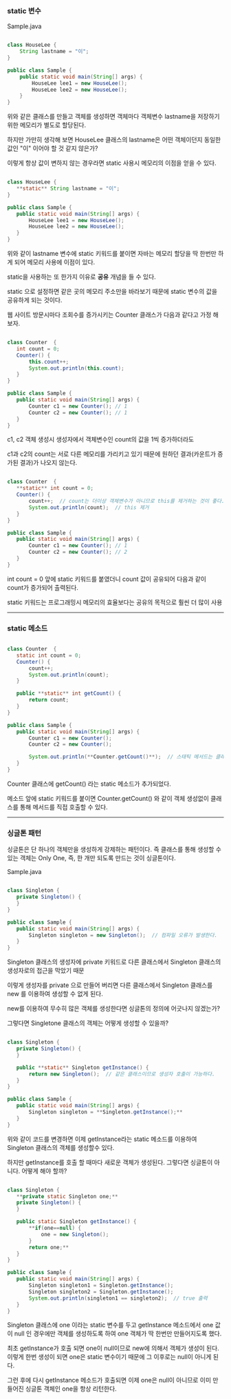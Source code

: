 ### static 변수

Sample.java

```java

class HouseLee {
    String lastname = "이";
}

public class Sample {
    public static void main(String[] args) {
        HouseLee lee1 = new HouseLee();
        HouseLee lee2 = new HouseLee();
    }
}

```

 위와 같은 클래스를 만들고 객체를 생성하면 객체마다 객체변수 lastname을 저장하기 위한 메모리가 별도로 할당된다.
 
 하지만 가만히 생각해 보면 HouseLee 클래스의 lastname은 어떤 객체이던지 동일한 값인 "이" 이어야 할 것 같지 않은가?
 
 이렇게 항상 값이 변하지 않는 경우라면 static 사용시 메모리의 이점을 얻을 수 있다.
 
 ```java
 
 class HouseLee {
    **static** String lastname = "이";
}

public class Sample {
    public static void main(String[] args) {
        HouseLee lee1 = new HouseLee();
        HouseLee lee2 = new HouseLee();
    }
}
 
 ```
 
 위와 같이 lastname 변수에 static 키워드를 붙이면 자바는 메모리 할당을 딱 한번만 하게 되어 메모리 사용에 이점이 있다.
 
 static을 사용하는 또 한가지 이유로 **공유** 개념을 들 수 있다.
 
 static 으로 설정하면 같은 곳의 메모리 주소만을 바라보기 때문에 static 변수의 값을 공유하게 되는 것이다.
 
 웹 사이트 방문시마다 조회수를 증가시키는 Counter 클래스가 다음과 같다고 가정 해 보자.
 
 ```java
 
 class Counter  {
    int count = 0;
    Counter() {
        this.count++;
        System.out.println(this.count);
    }
}

public class Sample {
    public static void main(String[] args) {
        Counter c1 = new Counter(); // 1
        Counter c2 = new Counter(); // 1
    }
}
 
 ```
 c1, c2 객체 생성시 생성자에서 객체변수인 count의 값을 1씩 증가하더라도 
 
 c1과 c2의 count는 서로 다른 메모리를 가리키고 있기 때문에 원하던 결과(카운트가 증가된 결과)가 나오지 않는다.
 
 ```java
 
 class Counter  {
    **static** int count = 0;
    Counter() {
        count++;  // count는 더이상 객체변수가 아니므로 this를 제거하는 것이 좋다.
        System.out.println(count);  // this 제거
    }
}

public class Sample {
    public static void main(String[] args) {
        Counter c1 = new Counter(); // 1
        Counter c2 = new Counter(); // 2
    }
}
 
 ```
 
 int count = 0 앞에 static 키워드를 붙였더니 count 값이 공유되어 다음과 같이 count가 증가되어 출력된다.
 
 static 키워드는 프로그래밍시 메모리의 효율보다는 공유의 목적으로 훨씬 더 많이 사용
 
 ---
 
 ### static 메소드
 
 ```java
 
 class Counter  {
    static int count = 0;
    Counter() {
        count++;
        System.out.println(count);
    }

    public **static** int getCount() {
        return count;
    }
}

public class Sample {
    public static void main(String[] args) {
        Counter c1 = new Counter();
        Counter c2 = new Counter();

        System.out.println(**Counter.getCount()**);  // 스태틱 메서드는 클래스를 이용하여 호출
    }
}
 
 ```
 Counter 클래스에 getCount() 라는 static 메소드가 추가되었다. 
 
 메소드 앞에 static 키워드를 붙이면 Counter.getCount() 와 같이 객체 생성없이 클래스를 통해 메서드를 직접 호출할 수 있다.
 
 ---
 
 ### 싱글톤 패턴
 
 싱글톤은 단 하나의 객체만을 생성하게 강제하는 패턴이다. 즉 클래스를 통해 생성할 수 있는 객체는 Only One, 즉, 한 개만 되도록 만드는 것이 싱글톤이다.
 
 Sample.java
 ```java
 
 class Singleton {
    private Singleton() {
    }
}

public class Sample {
    public static void main(String[] args) {
        Singleton singleton = new Singleton();  // 컴파일 오류가 발생한다.
    }
}
 
 ```
 Singleton 클래스의 생성자에 private 키워드로 다른 클래스에서 Singleton 클래스의 생성자로의 접근을 막았기 때문
 
 이렇게 생성자를 private 으로 만들어 버리면 다른 클래스에서 Singleton 클래스를 new 를 이용하여 생성할 수 없게 된다.
 
 new를 이용하여 무수히 많은 객체를 생성한다면 싱글톤의 정의에 어긋나지 않겠는가?
 
 그렇다면 Singletone 클래스의 객체는 어떻게 생성할 수 있을까?
 
 ```java
 
 class Singleton {
    private Singleton() {
    }

    public **static** Singleton getInstance() {
        return new Singleton();  // 같은 클래스이므로 생성자 호출이 가능하다.
    }
}

public class Sample {
    public static void main(String[] args) {
        Singleton singleton = **Singleton.getInstance();**
    }
}
 
 ```
 
 위와 같이 코드를 변경하면 이제 getInstance라는 static 메소드를 이용하여 Singleton 클래스의 객체를 생성할수 있다. 
 
 하지만 getInstance를 호출 할 때마다 새로운 객체가 생성된다. 그렇다면 싱글톤이 아니다. 어떻게 해야 할까?
 
 ```java
 
 class Singleton {
    **private static Singleton one;**
    private Singleton() {
    }

    public static Singleton getInstance() {
        **if(one==null) {
            one = new Singleton();
        }
        return one;**
    }
}

public class Sample {
    public static void main(String[] args) {
        Singleton singleton1 = Singleton.getInstance();
        Singleton singleton2 = Singleton.getInstance();
        System.out.println(singleton1 == singleton2);  // true 출력
    }
}
 
 ```
 
 Singleton 클래스에 one 이라는 static 변수를 두고 getInstance 메소드에서 one 값이 null 인 경우에만 객체를 생성하도록 하여 one 객체가 딱 한번만 만들어지도록 했다.
 
 최초 getInstance가 호출 되면 one이 null이므로 new에 의해서 객체가 생성이 된다. 이렇게 한번 생성이 되면 one은 static 변수이기 때문에 그 이후로는 null이 아니게 된다.
 
 그런 후에 다시 getInstance 메소드가 호출되면 이제 one은 null이 아니므로 이미 만들어진 싱글톤 객체인 one을 항상 리턴한다.
 
 
